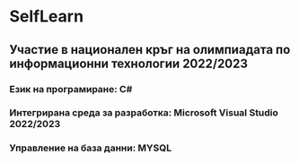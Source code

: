 # SelfLearn

## Участие в национален кръг на олимпиадата по информационни технологии 2022/2023

### Език на програмиране: C# 
### Интегрирана среда за разработка: Microsoft Visual Studio 2022/2023
### Управление на база данни: MYSQL
